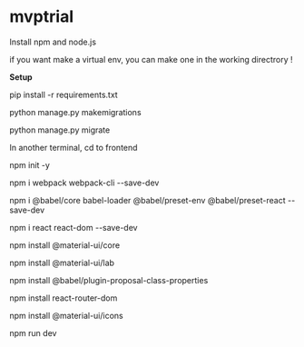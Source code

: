 # mvptrial
Install npm and node.js

if you want make a virtual env, you can make one in the working directrory !

**Setup**

pip install -r requirements.txt

python manage.py makemigrations

python manage.py migrate


In another terminal, cd to frontend

npm init -y

npm i webpack webpack-cli --save-dev

npm i @babel/core babel-loader @babel/preset-env @babel/preset-react --save-dev

npm i react react-dom --save-dev

npm install @material-ui/core

npm install @material-ui/lab

npm install @babel/plugin-proposal-class-properties

npm install react-router-dom

npm install @material-ui/icons

npm run dev
